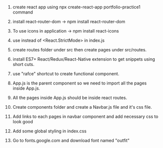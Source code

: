 1. create react app using npx create-react-app portfolio-practice1 command

2. install react-router-dom -> npm install react-router-dom

3. To use icons in application -> npm install react-icons

4. use <BrowserRouter> instead of <React.StrictMode> in index.js

5. create routes folder under src then create pages under src/routes.

6. install ES7+ React/Redux/React-Native extension to get snippets using short cuts.

7. use "rafce" shortcut to create functional component.

8. App.js is the parent component so we need to import all the pages inside App.js.

9. All the pages inside App.js should be inside react routes.

10. Create components folder and create a Navbar.js file and it's css file.

11. Add links to each pages in navbar component and add necessary css to look good

12. Add some global styling in index.css

11. Go to fonts.google.com and download font named "outfit"